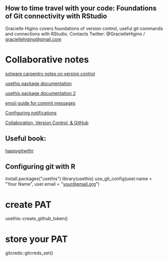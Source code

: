 ## How to time travel with your code: Foundations of Git connectivity with RStudio

Gracielle Higino  covers foundations of version control, useful git commands and connections with RStudio.
Contacts
Twitter: @GracielleHigino / graciellehigino@gmail.com
 
# Collaborative notes
[sotware carpentry notes on version control](https://swcarpentry.github.io/git-novice/)  

[usethis package documentation](https://usethis.r-lib.org/)     

[usethis package documentation 2](https://www.rdocumentation.org/packages/usethis/versions/2.1.5)

[emoji guide for commit messages](https://gitmoji.dev/)    

[Configuring notifications](https://docs.github.com/en/account-and-profile/managing-subscriptions-and-notifications-on-github/setting-up-notifications/configuring-notifications)

[Collaboration, Version Control, & GitHub](https://mozillascience.github.io/study-group-orientation/3.1-collab-vers-github.html)

## Useful book:
[happygitwithr](https://happygitwithr.com/index.html)
    
## Configuring git with R

install.packages("usethis")
library(usethis)
use_git_config(user.name = "Your Name", user.email = "your@email.org")

# create PAT
usethis::create_github_token()

# store your PAT
gitcreds::gitcreds_set()
